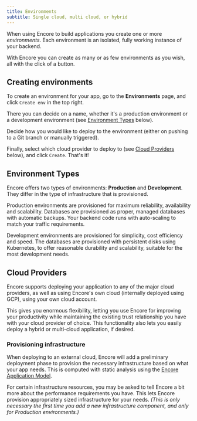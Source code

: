 ```yaml
---
title: Environments
subtitle: Single cloud, multi cloud, or hybrid
---
```


When using Encore to build applications you create one or more *environments*.
Each environment is an isolated, fully working instance of your backend.

With Encore you can create as many or as few environments as you wish,
all with the click of a button.

## Creating environments

To create an environment for your app, go to the **Environments** page,
and click `Create env` in the top right.

There you can decide on a name, whether it's a production environment
or a development environment (see [Environment Types](#environment-types) below).

Decide how you would like to deploy to the environment (either on pushing
to a Git branch or manually triggered).

Finally, select which cloud provider to deploy to (see [Cloud Providers](#cloud-providers) below),
and click `Create`. That's it!

## Environment Types

Encore offers two types of environments: **Production** and **Development**.
They differ in the type of infrastructure that is provisioned.

Production environments are provisioned for maximum reliability, availability and scalability.
Databases are provisioned as proper, managed databases with automatic backups.
Your backend code runs with auto-scaling to match your traffic requirements.

Development environments are provisioned for simplicity, cost efficiency and speed.
The databases are provisioned with persistent disks using Kubernetes, to offer
reasonable durability and scalability, suitable for the most development needs.

## Cloud Providers

Encore supports deploying your application to any of the major cloud providers,
as well as using Encore's own cloud (internally deployed using GCP), using your own cloud account.

This gives you enormous flexibility, letting you use Encore for improving your productivity
while maintaining the existing trust relationship you have with your cloud provider of choice.
This functionality also lets you easily deploy a hybrid or multi-cloud application, if desired.

### Provisioning infrastructure

When deploying to an external cloud, Encore will add a preliminary deployment phase
to provision the necessary infrastructure based on what your app needs.
This is computed with static analysis using the [Encore Application Model](/docs/application-model).

For certain infrastructure resources, you may be asked to tell Encore a bit more about the performance requirements
you have. This lets Encore provision appropriately sized infrastructure for your needs.
*(This is only necessary the first time you add a new infrastructure component, and only for Production environments.)*
